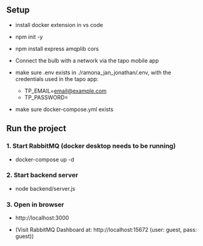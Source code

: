 ## Setup
- install docker extension in vs code

- npm init -y
- npm install express amqplib cors

- Connect the bulb with a network via the tapo mobile app

- make sure .env exists in ./ramona_jan_jonathan/.env, with the credentials used in the tapo app:
    - TP_EMAIL=<email@example.com>
    - TP_PASSWORD=<password>

- make sure docker-compose.yml exists

## Run the project
### 1. Start RabbitMQ (docker desktop needs to be running)
- docker-compose up -d

### 2. Start backend server
- node backend/server.js

### 3. Open in browser
- http://localhost:3000

- (Visit RabbitMQ Dashboard at: http://localhost:15672 (user: guest, pass: guest))
